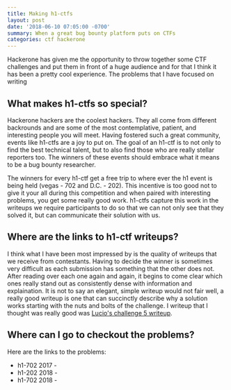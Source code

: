 ```yaml
---
title: Making h1-ctfs
layout: post
date: '2018-06-10 07:05:00 -0700'
summary: When a great bug bounty platform puts on CTFs
categories: ctf hackerone
---
```


Hackerone has given me the opportunity to throw together some CTF challenges and put them in front of a huge audience and for that I think it has been a pretty cool experience. The problems that I have focused on writing

## What makes h1-ctfs so special?

Hackerone hackers are the coolest hackers. They all come from different backrounds and are some of the most contemplative, patient, and interesting people you will meet. Having fostered such a great community, events like h1-ctfs are a joy to put on. The goal of an h1-ctf is to not only to find the best technical talent, but to also find those who are really stellar reporters too. The winners of these events should embrace what it means to be a bug bounty researcher.

The winners for every h1-ctf get a free trip to where ever the h1 event is being held (vegas - 702 and D.C. - 202). This incentive is too good not to give it your all during this competition and when paired with interesting problems, you get some really good work. h1-ctfs capture this work in the writeups we require participants to do so that we can not only see that they solved it, but can communicate their solution with us. 

## Where are the links to h1-ctf writeups?

I think what I have been most impressed by is the quality of writeups that we receive from contestants. Having to decide the winner is sometimes very difficult as each submission has something that the other does not. After reading over each one again and again, it begins to come clear which ones really stand out as consistently dense with information and explaination. It is not to say an elegant, simple writeup would not fair well, a really good writeup is one that can succinctly describe why a solution works starting with the nuts and bolts of the challenge. I writeup that I thought was really good was [Lucio's challenge 5 writeup](https://github.com/luc10/h1-702-2018-ctf-wu/blob/master/write-ups/challenge-5.md).

## Where can I go to checkout the problems?

Here are the links to the problems:

* h1-702 2017 - 
* h1-202 2018 - 
* h1-702 2018 -
